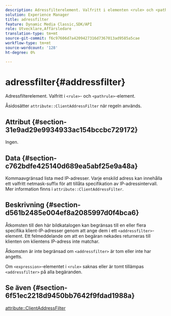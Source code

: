 ```yaml
---
description: Adressfilterelement. Valfritt i elementen <rule> och <pathrule>.
solution: Experience Manager
title: adressfilter
feature: Dynamic Media Classic,SDK/API
role: Utvecklare,Affärsledare
translation-type: tm+mt
source-git-commit: f6c97606d7a4209427316d7367013ad9585a5cae
workflow-type: tm+mt
source-wordcount: '128'
ht-degree: 0%

---
```



# adressfilter{#addressfilter}

Adressfilterelement. Valfritt i `<rule>`- och `<pathrule>`-element.

Åsidosätter `attribute::ClientAddressFilter` när regeln används.

## Attribut {#section-31e9ad29e9934933ac154bccbc729172}

Ingen.

## Data {#section-c762bdfe425140d689ea5abf25e9a48a}

Kommaavgränsad lista med IP-adresser. Varje enskild adress kan innehålla ett valfritt netmask-suffix för att tillåta specifikation av IP-adressintervall. Mer information finns i `attribute::ClientAddressFilter`.

## Beskrivning {#section-d561b2485e004ef8a2085997d0f4bca6}

Åtkomsten till den här bildkatalogen kan begränsas till en eller flera specifika klient-IP-adresser genom att ange dem i ett `<addressfilter>`-element. Ett felmeddelande om att en begäran nekades returneras till klienten om klientens IP-adress inte matchar.

Åtkomsten är inte begränsad om `<addressfilter>` är tom eller inte har angetts.

Om `<expression>`-elementet i `<rule>` saknas eller är tomt tillämpas `<addressfilter>` på alla begäranden.

## Se även {#section-6f51ec2218d9450bb7642f9fdad1988a}

[attribute::ClientAddressFilter](../../../../../is-api/image-catalog/image-serving-api-ref/c-image-catalog-reference/c-attributes-reference/r-clientaddressfilter.md#reference-7000c1f77b134462a1f06b733f29ba68)
